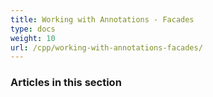 ```yaml
---
title: Working with Annotations - Facades
type: docs
weight: 10
url: /cpp/working-with-annotations-facades/
---
```


### **Articles in this section**

